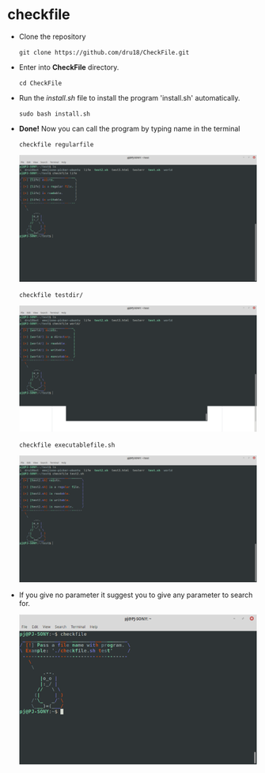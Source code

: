 # checkfile

- Clone the repository

  `git clone https://github.com/dru18/CheckFile.git`

- Enter into **CheckFile** directory.

  `cd CheckFile`

- Run the *install.sh* file to install the program 'install.sh' automatically.

  `sudo bash install.sh`

- **Done!** Now you can call the program by typing name in the terminal

  `checkfile regularfile`

  ![checkfiler.png](https://github.com/dru18/CheckFile/blob/master/screenshots/checkfiler.png)

  `checkfile testdir/`

  ![checkfiler.png](https://github.com/dru18/CheckFile/blob/master/screenshots/checkfiled.png)

  `checkfile executablefile.sh`
  
  ![checkfiler.png](https://github.com/dru18/CheckFile/blob/master/screenshots/checkfilee.png)

- If you give no parameter it suggest you to give any parameter to search for.

  ![screenshot](https://github.com/dru18/CheckFile/blob/master/screenshots/checkfilen.png)
